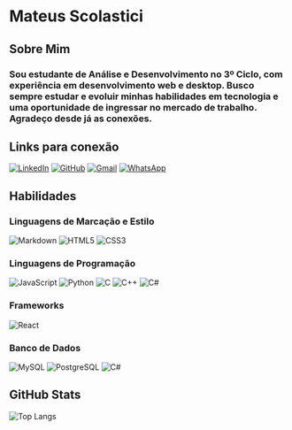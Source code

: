 # Mateus Scolastici

## Sobre Mim
### Sou estudante de Análise e Desenvolvimento no 3º Ciclo, com experiência em desenvolvimento web e desktop. Busco sempre estudar e evoluir minhas habilidades em tecnologia e uma oportunidade de ingressar no mercado de trabalho. Agradeço desde já as conexões.

## Links para conexão
[![LinkedIn](https://img.shields.io/badge/LinkedIn-0077B5?style=for-the-badge&logo=linkedin&logoColor=white)](https://www.linkedin.com/in/mateus-scolastici-b28629212/)
[![GitHub](https://img.shields.io/badge/GitHbt-000?style=for-the-badge&logo=github&logoColor=white)](https://github.com/Mateus-Scolastici)
[![Gmail](https://img.shields.io/badge/Gmail-333333?style=for-the-badge&logo=gmail&logoColor=red)](mailto:mateusfontascp2704@gmail.com)
[![WhatsApp](https://img.shields.io/badge/WhatsApp-25D366?style=for-the-badge&logo=whatsapp&logoColor=white)](https://wa.me/55+19+992289218)

## Habilidades
### Linguagens de Marcação e Estilo
![Markdown](https://img.shields.io/badge/Markdown-000?style=for-the-badge&logo=markdown)
![HTML5](https://img.shields.io/badge/HTML5-E34F26?style=for-the-badge&logo=html5&logoColor=white)
![CSS3](https://img.shields.io/badge/CSS3-1572B6?style=for-the-badge&logo=css3&logoColor=white)
### Linguagens de Programação
![JavaScript](https://img.shields.io/badge/JavaScript-F7DF1E?style=for-the-badge&logo=javascript&logoColor=black)
![Python](https://img.shields.io/badge/Python-14354C?style=for-the-badge&logo=python&logoColor=white)
![C](https://img.shields.io/badge/C-00599C?style=for-the-badge&logo=c&logoColor=white)
![C++](https://img.shields.io/badge/C%2B%2B-00599C?style=for-the-badge&logo=c%2B%2B&logoColor=white)
![C#](https://img.shields.io/badge/C%23-239120?style=for-the-badge&logo=c-sharp&logoColor=white)

### Frameworks
![React](https://img.shields.io/badge/React-20232A?style=for-the-badge&logo=react&logoColor=61DAFB)
### Banco de Dados
![MySQL](https://img.shields.io/badge/MySQL-00000F?style=for-the-badge&logo=mysql&logoColor=white)
![PostgreSQL](https://img.shields.io/badge/PostgreSQL-000?style=for-the-badge&logo=postgresql)
![C#](https://img.shields.io/badge/.Net-239120?style=for-the-badge&logo=.net&logoColor=white)



## GitHub Stats
![Top Langs](https://github-readme-stats-git-masterrstaa-rickstaa.vercel.app/api/top-langs/?username=Mateus-Scolastici&bg_color=000&border_color=30A3DC&title_color=E94D5F&text_color=FFF)
